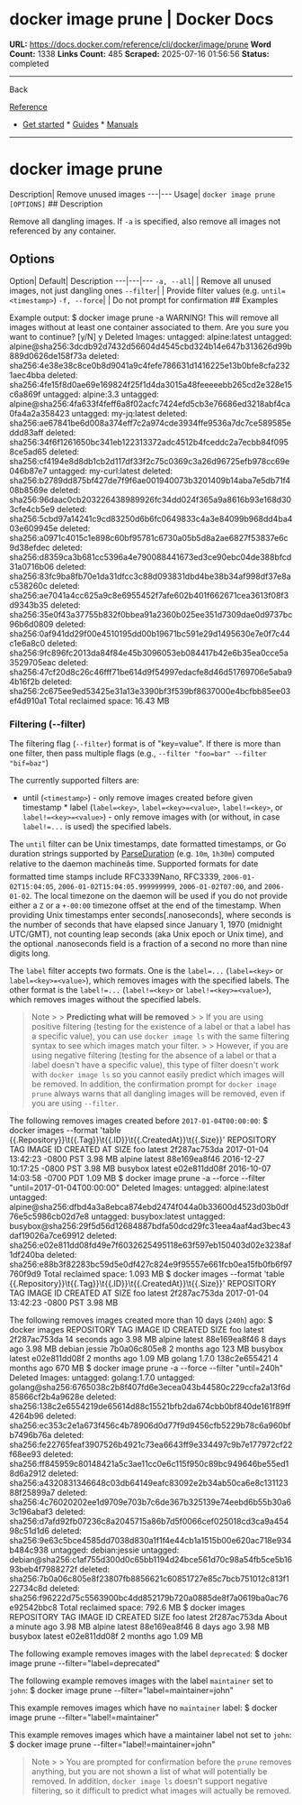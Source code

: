 # docker image prune | Docker Docs

**URL:** https://docs.docker.com/reference/cli/docker/image/prune
**Word Count:** 1338
**Links Count:** 485
**Scraped:** 2025-07-16 01:56:56
**Status:** completed

---

Back

[Reference](https://docs.docker.com/reference/)

  * [Get started](https://docs.docker.com/get-started/)   * [Guides](https://docs.docker.com/guides/)   * [Manuals](https://docs.docker.com/manuals/)

* * *

# docker image prune

Description| Remove unused images   ---|---   Usage| `docker image prune [OPTIONS]`      ## Description

Remove all dangling images. If `-a` is specified, also remove all images not referenced by any container.

## Options

Option| Default| Description   ---|---|---   `-a, --all`| | Remove all unused images, not just dangling ones   `--filter`| | Provide filter values \(e.g. `until=<timestamp>`\)   `-f, --force`| | Do not prompt for confirmation      ## Examples

Example output:               $ docker image prune -a          WARNING! This will remove all images without at least one container associated to them.     Are you sure you want to continue? [y/N] y     Deleted Images:     untagged: alpine:latest     untagged: alpine@sha256:3dcdb92d7432d56604d4545cbd324b14e647b313626d99b889d0626de158f73a     deleted: sha256:4e38e38c8ce0b8d9041a9c4fefe786631d1416225e13b0bfe8cfa2321aec4bba     deleted: sha256:4fe15f8d0ae69e169824f25f1d4da3015a48feeeeebb265cd2e328e15c6a869f     untagged: alpine:3.3     untagged: alpine@sha256:4fa633f4feff6a8f02acfc7424efd5cb3e76686ed3218abf4ca0fa4a2a358423     untagged: my-jq:latest     deleted: sha256:ae67841be6d008a374eff7c2a974cde3934ffe9536a7dc7ce589585eddd83aff     deleted: sha256:34f6f1261650bc341eb122313372adc4512b4fceddc2a7ecbb84f0958ce5ad65     deleted: sha256:cf4194e8d8db1cb2d117df33f2c75c0369c3a26d96725efb978cc69e046b87e7     untagged: my-curl:latest     deleted: sha256:b2789dd875bf427de7f9f6ae001940073b3201409b14aba7e5db71f408b8569e     deleted: sha256:96daac0cb203226438989926fc34dd024f365a9a8616b93e168d303cfe4cb5e9     deleted: sha256:5cbd97a14241c9cd83250d6b6fc0649833c4a3e84099b968dd4ba403e609945e     deleted: sha256:a0971c4015c1e898c60bf95781c6730a05b5d8a2ae6827f53837e6c9d38efdec     deleted: sha256:d8359ca3b681cc5396a4e790088441673ed3ce90ebc04de388bfcd31a0716b06     deleted: sha256:83fc9ba8fb70e1da31dfcc3c88d093831dbd4be38b34af998df37e8ac538260c     deleted: sha256:ae7041a4cc625a9c8e6955452f7afe602b401f662671cea3613f08f3d9343b35     deleted: sha256:35e0f43a37755b832f0bbea91a2360b025ee351d7309dae0d9737bc96b6d0809     deleted: sha256:0af941dd29f00e4510195dd00b19671bc591e29d1495630e7e0f7c44c1e6a8c0     deleted: sha256:9fc896fc2013da84f84e45b3096053eb084417b42e6b35ea0cce5a3529705eac     deleted: sha256:47cf20d8c26c46fff71be614d9f54997edacfe8d46d51769706e5aba94b16f2b     deleted: sha256:2c675ee9ed53425e31a13e3390bf3f539bf8637000e4bcfbb85ee03ef4d910a1          Total reclaimed space: 16.43 MB     

### Filtering \(--filter\)

The filtering flag \(`--filter`\) format is of "key=value". If there is more than one filter, then pass multiple flags \(e.g., `--filter "foo=bar" --filter "bif=baz"`\)

The currently supported filters are:

  * until \(`<timestamp>`\) - only remove images created before given timestamp   * label \(`label=<key>`, `label=<key>=<value>`, `label!=<key>`, or `label!=<key>=<value>`\) - only remove images with \(or without, in case `label!=...` is used\) the specified labels.

The `until` filter can be Unix timestamps, date formatted timestamps, or Go duration strings supported by [ParseDuration](https://pkg.go.dev/time#ParseDuration) \(e.g. `10m`, `1h30m`\) computed relative to the daemon machineâs time. Supported formats for date formatted time stamps include RFC3339Nano, RFC3339, `2006-01-02T15:04:05`, `2006-01-02T15:04:05.999999999`, `2006-01-02T07:00`, and `2006-01-02`. The local timezone on the daemon will be used if you do not provide either a `Z` or a `+-00:00` timezone offset at the end of the timestamp. When providing Unix timestamps enter seconds\[.nanoseconds\], where seconds is the number of seconds that have elapsed since January 1, 1970 \(midnight UTC/GMT\), not counting leap seconds \(aka Unix epoch or Unix time\), and the optional .nanoseconds field is a fraction of a second no more than nine digits long.

The `label` filter accepts two formats. One is the `label=...` \(`label=<key>` or `label=<key>=<value>`\), which removes images with the specified labels. The other format is the `label!=...` \(`label!=<key>` or `label!=<key>=<value>`\), which removes images without the specified labels.

> Note >  > **Predicting what will be removed** >  > If you are using positive filtering \(testing for the existence of a label or that a label has a specific value\), you can use `docker image ls` with the same filtering syntax to see which images match your filter. >  > However, if you are using negative filtering \(testing for the absence of a label or that a label doesn't have a specific value\), this type of filter doesn't work with `docker image ls` so you cannot easily predict which images will be removed. In addition, the confirmation prompt for `docker image prune` always warns that all dangling images will be removed, even if you are using `--filter`.

The following removes images created before `2017-01-04T00:00:00`:               $ docker images --format 'table {{.Repository}}\t{{.Tag}}\t{{.ID}}\t{{.CreatedAt}}\t{{.Size}}'     REPOSITORY          TAG                 IMAGE ID            CREATED AT                      SIZE     foo                 latest              2f287ac753da        2017-01-04 13:42:23 -0800 PST   3.98 MB     alpine              latest              88e169ea8f46        2016-12-27 10:17:25 -0800 PST   3.98 MB     busybox             latest              e02e811dd08f        2016-10-07 14:03:58 -0700 PDT   1.09 MB          $ docker image prune -a --force --filter "until=2017-01-04T00:00:00"          Deleted Images:     untagged: alpine:latest     untagged: alpine@sha256:dfbd4a3a8ebca874ebd2474f044a0b33600d4523d03b0df76e5c5986cb02d7e8     untagged: busybox:latest     untagged: busybox@sha256:29f5d56d12684887bdfa50dcd29fc31eea4aaf4ad3bec43daf19026a7ce69912     deleted: sha256:e02e811dd08fd49e7f6032625495118e63f597eb150403d02e3238af1df240ba     deleted: sha256:e88b3f82283bc59d5e0df427c824e9f95557e661fcb0ea15fb0fb6f97760f9d9          Total reclaimed space: 1.093 MB          $ docker images --format 'table {{.Repository}}\t{{.Tag}}\t{{.ID}}\t{{.CreatedAt}}\t{{.Size}}'          REPOSITORY          TAG                 IMAGE ID            CREATED AT                      SIZE     foo                 latest              2f287ac753da        2017-01-04 13:42:23 -0800 PST   3.98 MB     

The following removes images created more than 10 days \(`240h`\) ago:               $ docker images          REPOSITORY          TAG                 IMAGE ID            CREATED             SIZE     foo                 latest              2f287ac753da        14 seconds ago      3.98 MB     alpine              latest              88e169ea8f46        8 days ago          3.98 MB     debian              jessie              7b0a06c805e8        2 months ago        123 MB     busybox             latest              e02e811dd08f        2 months ago        1.09 MB     golang              1.7.0               138c2e655421        4 months ago        670 MB          $ docker image prune -a --force --filter "until=240h"          Deleted Images:     untagged: golang:1.7.0     untagged: golang@sha256:6765038c2b8f407fd6e3ecea043b44580c229ccfa2a13f6d85866cf2b4a9628e     deleted: sha256:138c2e6554219de65614d88c15521bfb2da674cbb0bf840de161f89ff4264b96     deleted: sha256:ec353c2e1a673f456c4b78906d0d77f9d9456cfb5229b78c6a960bfb7496b76a     deleted: sha256:fe22765feaf3907526b4921c73ea6643ff9e334497c9b7e177972cf22f68ee93     deleted: sha256:ff845959c80148421a5c3ae11cc0e6c115f950c89bc949646be55ed18d6a2912     deleted: sha256:a4320831346648c03db64149eafc83092e2b34ab50ca6e8c13112388f25899a7     deleted: sha256:4c76020202ee1d9709e703b7c6de367b325139e74eebd6b55b30a63c196abaf3     deleted: sha256:d7afd92fb07236c8a2045715a86b7d5f0066cef025018cd3ca9a45498c51d1d6     deleted: sha256:9e63c5bce4585dd7038d830a1f1f4e44cb1a1515b00e620ac718e934b484c938     untagged: debian:jessie     untagged: debian@sha256:c1af755d300d0c65bb1194d24bce561d70c98a54fb5ce5b1693beb4f7988272f     deleted: sha256:7b0a06c805e8f23807fb8856621c60851727e85c7bcb751012c813f122734c8d     deleted: sha256:f96222d75c5563900bc4dd852179b720a0885de8f7a0619ba0ac76e92542bbc8          Total reclaimed space: 792.6 MB          $ docker images          REPOSITORY          TAG                 IMAGE ID            CREATED              SIZE     foo                 latest              2f287ac753da        About a minute ago   3.98 MB     alpine              latest              88e169ea8f46        8 days ago           3.98 MB     busybox             latest              e02e811dd08f        2 months ago         1.09 MB     

The following example removes images with the label `deprecated`:               $ docker image prune --filter="label=deprecated"     

The following example removes images with the label `maintainer` set to `john`:               $ docker image prune --filter="label=maintainer=john"     

This example removes images which have no `maintainer` label:               $ docker image prune --filter="label!=maintainer"     

This example removes images which have a maintainer label not set to `john`:               $ docker image prune --filter="label!=maintainer=john"     

> Note >  > You are prompted for confirmation before the `prune` removes anything, but you are not shown a list of what will potentially be removed. In addition, `docker image ls` doesn't support negative filtering, so it difficult to predict what images will actually be removed.